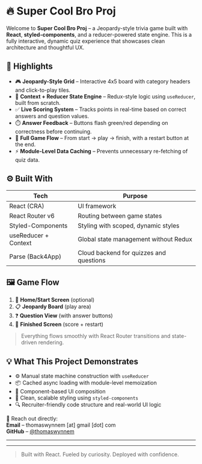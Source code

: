 # 🔥 Super Cool Bro Proj

Welcome to **Super Cool Bro Proj** – a Jeopardy-style trivia game built with **React**, **styled-components**, and a reducer-powered state engine. This is a fully interactive, dynamic quiz experience that showcases clean architecture and thoughtful UX.

## 🎯 Highlights

- 🎮 **Jeopardy-Style Grid** – Interactive 4x5 board with category headers and click-to-play tiles.
- 🧠 **Context + Reducer State Engine** – Redux-style logic using `useReducer`, built from scratch.
- ✅ **Live Scoring System** – Tracks points in real-time based on correct answers and question values.
- ⏱️ **Answer Feedback** – Buttons flash green/red depending on correctness before continuing.
- 🔁 **Full Game Flow** – From start → play → finish, with a restart button at the end.
- ⚡ **Module-Level Data Caching** – Prevents unnecessary re-fetching of quiz data.

## ⚙️ Built With

| Tech               | Purpose                                      |
|--------------------|----------------------------------------------|
| React (CRA)        | UI framework                                 |
| React Router v6    | Routing between game states                  |
| Styled-Components  | Styling with scoped, dynamic styles          |
| useReducer + Context | Global state management without Redux      |
| Parse (Back4App)   | Cloud backend for quizzes and questions      |

## 🖼️ Game Flow

1. 🧭 **Home/Start Screen** (optional)
2. 📋 **Jeopardy Board** (play area)
3. ❓ **Question View** (with answer buttons)
4. 🏁 **Finished Screen** (score + restart)

> Everything flows smoothly with React Router transitions and state-driven rendering.

## 💡 What This Project Demonstrates

- ⚙️ Manual state machine construction with `useReducer`
- 📦 Cached async loading with module-level memoization
- 🧱 Component-based UI composition
- 💅 Clean, scalable styling using `styled-components`
- 🔍 Recruiter-friendly code structure and real-world UI logic


📩 Reach out directly:  
**Email** – thomaswynnem [at] gmail [dot] com  
**GitHub** – [@thomaswynnem](https://github.com/thomaswynnem)

---

---

> Built with React. Fueled by curiosity. Deployed with confidence.
